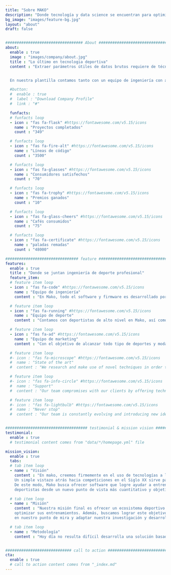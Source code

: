 ```yaml
---
title: "Sobre MAKO"
description: "Donde tecnología y data science se encuentran para optimizar el deporte de alto nivel"
bg_image: "images/feature-bg.jpg"
layout: "about"
draft: false


################################## About #####################################
about:
  enable : true
  image : "images/company/about.jpg"
  title : "Lo último en tecnologia deportiva"
  content : "Extraer parámetros útiles de datos brutos requiere de técnicas avanzadas de procesado de señal y data science. Sin embargo, en el mundo de deporte, no basta con conocimientos ingenieriles para lograr unos resultados útiles: se necesita también un gran conocimiento de la técnica deportiva para lograr identificar los parámetros clave que afectan al rendimiento de un atleta.


  En nuestra plantilla contamos tanto con un equipo de ingeniería con amplia experiencia en procesado de datos como con un equipo deportivo con conocimientos en el ámbito del entrenamiento de alto nivel. De este modo, buscamos ofrecer la simbiosis perfecta entre ambos mundos."

  #button:
  #  enable : true
  #  label : "Download Company Profile"
  #  link : "#"

  funfacts:
  # funfacts loop
  - icon : "fas fa-flask" #https://fontawesome.com/v5.15/icons
    name : "Proyectos completados"
    count : "349"

  # funfacts loop
  - icon : "fas fa-fire-alt" #https://fontawesome.com/v5.15/icons
    name : "Líneas de código"
    count : "3500"

  # funfacts loop
  - icon : "fas fa-glasses" #https://fontawesome.com/v5.15/icons
    name : "Consumidores satisfechos"
    count : "70"

  # funfacts loop
  - icon : "fas fa-trophy" #https://fontawesome.com/v5.15/icons
    name : "Premios ganados"
    count : "10"

  # funfacts loop
  - icon : "fas fa-glass-cheers" #https://fontawesome.com/v5.15/icons
    name : "Cafés consumidos"
    count : "75"

  # funfacts loop
  - icon : "fas fa-certificate" #https://fontawesome.com/v5.15/icons
    name : "paladas remadas"
    count : "48000"

################################ feature #####################################
features:
  enable : true
  title : "Donde se juntan ingeniería de deporte profesional"
  feature_item:
  # feature item loop
  - icon : "fas fa-code" #https://fontawesome.com/v5.15/icons
    name : "Equipo de ingeniería"
    content : "En Mako, todo el software y firmware es desarrollado por ingenieros especializados en teoría de la información, procesado de señal y data science"

  # feature item loop
  - icon : "fas fa-running" #https://fontawesome.com/v5.15/icons
    name : "Equipo de deporte"
    content : "Contamos con deportistas de alto nivel en Mako, así como con colaboración con otros deportistas de élite para probar y mejorar nuestros productos y servicios"

  # feature item loop
  - icon : "fas fa-ad" #https://fontawesome.com/v5.15/icons
    name : "Equipo de marketing"
    content : "Con el objetivo de alcanzar todo tipo de deportes y modalidades diferentes, también disponemos de equipod e márqueting"

  # feature item loop
  #- icon : "fas fa-microscope" #https://fontawesome.com/v5.15/icons
  #  name : "State of the art"
  #  content : "We research and make use of novel techniques in order to bring the most innovative solutions to the market"

  # feature item loop
  #- icon : "fas fa-info-circle" #https://fontawesome.com/v5.15/icons
  #  name : "Support"
  #  content : "Our team compromises with our clients by offering technical and advisorial support during the first months"

  # feature item loop
  #- icon : "fas fa-lightbulb" #https://fontawesome.com/v5.15/icons
  #  name : "Never stop"
  #  content : "Our team is constantly evolving and introducing new ideas and updates in our products"


#################################### testimonial & mission vision #######################################
testimonial:
  enable : true
  # testimonial content comes from "data/*/homepage.yml" file

mission_vision:
  enable : true
  tabs:
  # tab item loop
  - name : "Visión"
    content : "En mako, creemos firmemente en el uso de tecnologías a la vanguardia con el fin de optimizar la eficiencia en la rpactica y entrenamiento deportivo.
    Un simple vistazo atrás hacia competiciones en el Siglo XX sirve para darse cuenta de cómo la evolución de un deporte va de la mano de los diferentes avances tecnológicos que éste experimenta.
    De este modo, Mako busca ofrecer software que logre ayudar a entrenadores y cuerpo técnico de todo el mundo a visualizar los entrenos de sus
    deportistas desde un nuevo punto de vista más cuantitativo y objetivo, permitiéndoles descubrir nuevas formas de aumentar su rendimiento."

  # tab item loop
  - name : "Misión"
    content : "Nuestra misión final es ofrecer un ecosistema deportivo basado en hardware, software y soporte que cualquier entrenador o deportista del mundo pueda utilizar para
    optimizar sus entrenamientos. Además, buscamos lograr este objetivo no sólo mediante la mera mejora de las especificaciones y características de nuestros productos, sino poniendo al deportista 
    en nuestro punto de mira y adaptar nuestra investigación y desarrollo a sus necesidades."

  # tab item loop
  - name : "Metodología"
    content : "Hoy día no resulta difícil desarrolla una solución basada en hardware para el monitoreo de la actividad deportiva. El verdadero problema reside en la capacidad del software que la acompaña de procesar los datos en bruto para extraer parámetros útiles de ellos. Desde Mako somos conscientes de ello y buscamos ofrecer un conjunto de software que permita ayudar a equipos profesionales a conseguir la información que de verdad necesitan. Para ello, centramos nuestra investigación alrededor del deporte específico que buscamos implementar, manteniendo una relación cercana con entrenadores y deportistas para segurar un resultado final que satisfaga sus necesidades."


############################# call to action #################################
cta:
  enable : true
  # call to action content comes from "_index.md"
---
```

